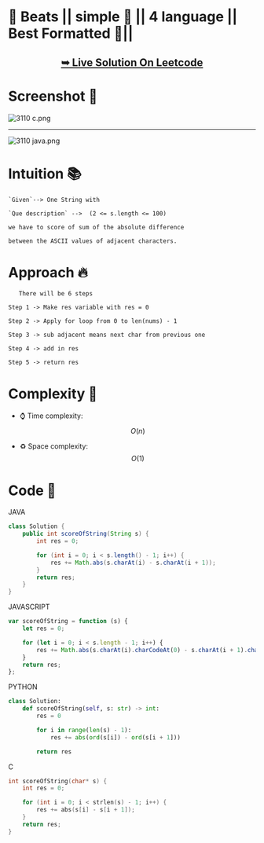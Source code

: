 # 💯 Beats  || simple 🐣 || 4 language || Best Formatted 🫰||

<h2 align="center"> 

<a href="https://leetcode.com/problems/score-of-a-string/solutions/5238370/beats-simple-4-language-best-formatted"><strong>➥ Live Solution On Leetcode</strong></a>
</h2>


# Screenshot 🎉 

![3110 c.png](https://assets.leetcode.com/users/images/592632b6-dc2c-4ef7-ab32-c31117e6e010_1717216831.3929858.png)

---

![3110 java.png](https://assets.leetcode.com/users/images/ff80e2d8-1bbe-4347-8385-966fda4ed0a7_1717216845.5407774.png)

# Intuition 📚

    `Given`--> One String with
    
    `Que description` -->  (2 <= s.length <= 100)

    we have to score of sum of the absolute difference 

    between the ASCII values of adjacent characters.

# Approach 🔥

       There will be 6 steps 

    Step 1 -> Make res variable with res = 0

    Step 2 -> Apply for loop from 0 to len(nums) - 1  

    Step 3 -> sub adjacent means next char from previous one 

    Step 4 -> add in res 

    Step 5 -> return res


# Complexity 💫
- ⌚ Time complexity: $$O(n)$$
<!-- Add your time complexity here, e.g. $$O(n)$$ -->

- ♻️ Space complexity: $$O(1)$$
<!-- Add your space complexity here, e.g. $$O(n)$$ -->

# Code 💖

JAVA
```JAVA []
class Solution {
    public int scoreOfString(String s) {
        int res = 0;

        for (int i = 0; i < s.length() - 1; i++) {
            res += Math.abs(s.charAt(i) - s.charAt(i + 1));
        }
        return res;
    }
}
```
JAVASCRIPT
```JAVASCRIPT []
var scoreOfString = function (s) {
    let res = 0;

    for (let i = 0; i < s.length - 1; i++) {
        res += Math.abs(s.charAt(i).charCodeAt(0) - s.charAt(i + 1).charCodeAt(0));
    }
    return res;
};
```
PYTHON
```PYTHON []
class Solution:
    def scoreOfString(self, s: str) -> int:
        res = 0

        for i in range(len(s) - 1):
            res += abs(ord(s[i]) - ord(s[i + 1]))

        return res

```
C
``` C []
int scoreOfString(char* s) {
    int res = 0;

    for (int i = 0; i < strlen(s) - 1; i++) {
        res += abs(s[i] - s[i + 1]);
    }
    return res;
}
```